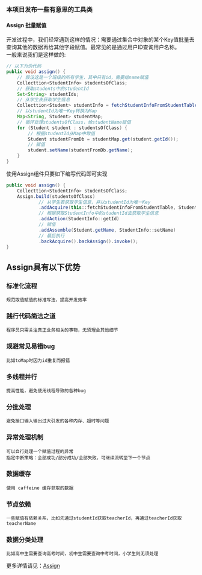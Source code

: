 ### 本项目发布一些有意思的工具类

#### Assign 批量赋值

开发过程中，我们经常遇到这样的情况：需要通过集合中对象的某个Key值批量去查询其他的数据再给其他字段赋值。最常见的是通过用户ID查询用户名称。  
一般来说我们是这样做的:

```java
// 以下为伪代码
public void assign() {
    // 假设这是一个班级的所有学生，其中只有id，需要给name赋值
    Collecttion<StudentInfo> studentsOfClass;
    // 获取students中的studentId
    Set<String> studentIds;
    // 从学生表获取学生信息
    Collecttion<Student> studentInfo = fetchStudentInfoFromStudentTable(studentIds);
    // 以studentId为唯一Key转换为Map
    Map<String, Student> studentMap;
    // 循环处理studentsOfClass，给studentName赋值
    for (Student student : studentsOfClass) {
        // 根据studentId从Map中取值
        Student studentFromDb = studentMap.get(student.getId());
        // 赋值
        student.setName(studentFromDb.getName);
    }
}
```

使用Assign组件只要如下编写代码即可实现

```java
public void assign() {
    Collecttion<StudentInfo> studentsOfClass;
    Assign.build(studentsOfClass)
            // 从学生表获取学生信息，并以studentId为唯一Key
            .addAcquire(this::fetchStudentInfoFromStudentTable, Student::getId)
            // 根据获取StudentInfo中的studentId去获取学生信息
            .addAction(StudentInfo::getId)
            // 赋值
            .addAssemble(Student.getName, StudentInfo::setName)
            // 最后执行
            .backAcquire().backAssign().invoke();
}
```
## Assign具有以下优势

### 标准化流程
    规范取值赋值的标准写法，提高开发效率
### 践行代码简洁之道
    程序员只需关注真正业务相关的事物，无须理会其他细节
### 规避常见易错bug
    比如toMap时因为id重复而报错
### 多线程并行
    提高性能，避免使用线程导致的各种bug
### 分批处理
    避免接口输入输出过大引发的各种内存、超时等问题
### 异常处理机制
    可以自行处理一个赋值过程的异常
    指定中断策略：全部成功/部分成功/全部失败，可继续流转至下一个节点
### 数据缓存
    使用 caffeine 缓存获取的数据
### 节点依赖
    一些赋值有依赖关系，比如先通过studentId获取teacherId，再通过teacherId获取teacherName
### 数据分类处理
    比如高中生需要查询高考时间，初中生需要查询中考时间，小学生则无须处理

更多详情请见：[Assign](Assign.md)